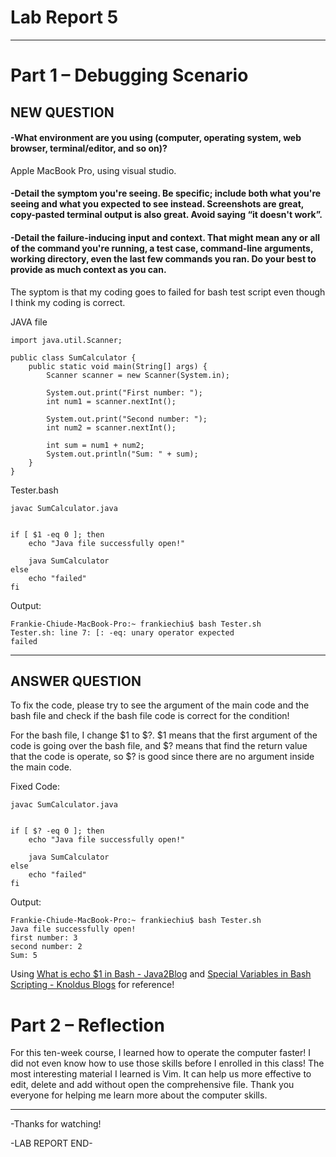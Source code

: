 # Lab Report 5
------------------
# Part 1 – Debugging Scenario
## NEW QUESTION

#### -What environment are you using (computer, operating system, web browser, terminal/editor, and so on)?

Apple MacBook Pro, using visual studio.

#### -Detail the symptom you're seeing. Be specific; include both what you're seeing and what you expected to see instead. Screenshots are great, copy-pasted terminal output is also great. Avoid saying “it doesn't work”.

#### -Detail the failure-inducing input and context. That might mean any or all of the command you're running, a test case, command-line arguments, working directory, even the last few commands you ran. Do your best to provide as much context as you can.

The syptom is that my coding goes to failed for bash test script even though I think my coding is correct.

JAVA file
```
import java.util.Scanner;

public class SumCalculator {
    public static void main(String[] args) {
        Scanner scanner = new Scanner(System.in);

        System.out.print("First number: ");
        int num1 = scanner.nextInt();

        System.out.print("Second number: ");
        int num2 = scanner.nextInt();

        int sum = num1 + num2;
        System.out.println("Sum: " + sum);
    }
}
```

Tester.bash
```
javac SumCalculator.java


if [ $1 -eq 0 ]; then
    echo "Java file successfully open!"

    java SumCalculator
else
    echo "failed"
fi
```

Output:
```
Frankie-Chiude-MacBook-Pro:~ frankiechiu$ bash Tester.sh
Tester.sh: line 7: [: -eq: unary operator expected
failed
```
----------------------
## ANSWER QUESTION

To fix the code, please try to see the argument of the main code and the bash file and check if the bash file code is correct for the condition!

For the bash file, I change $1 to $?. $1 means that the first argument of the code is going over the bash file, and $? means that find the return value that the code is operate, so $? is good since there are no argument inside the main code.

Fixed Code:
```
javac SumCalculator.java


if [ $? -eq 0 ]; then
    echo "Java file successfully open!"

    java SumCalculator
else
    echo "failed"
fi
```

Output:
```
Frankie-Chiude-MacBook-Pro:~ frankiechiu$ bash Tester.sh
Java file successfully open!
first number: 3
second number: 2
Sum: 5
```

Using [What is echo $1 in Bash - Java2Blog](https://java2blog.com/echo-1-bash/) and
[Special Variables in Bash Scripting - Knoldus Blogs](https://blog.knoldus.com/special-variables-in-bash-scripting/) for reference!


# Part 2 – Reflection

For this ten-week course, I learned how to operate the computer faster! I did not even know how to use those skills before I enrolled in this class! The most interesting material I learned is 
Vim. It can help us more effective to edit, delete and add without open the comprehensive file. Thank you everyone for helping me learn more about the computer skills.

-----------------------

-Thanks for watching!

-LAB REPORT END-


